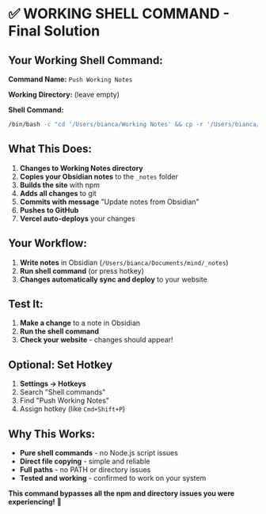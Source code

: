 # ✅ WORKING SHELL COMMAND - Final Solution

## **Your Working Shell Command:**

**Command Name:** `Push Working Notes`

**Working Directory:** (leave empty)

**Shell Command:**
```bash
/bin/bash -c "cd '/Users/bianca/Working Notes' && cp -r '/Users/bianca/Documents/mind/_notes'/* '_notes/' && /usr/local/bin/npm run build && /usr/bin/git add . && /usr/bin/git commit -m 'Update notes from Obsidian' && /usr/bin/git push origin main"
```

## **What This Does:**
1. **Changes to Working Notes directory**
2. **Copies your Obsidian notes** to the `_notes` folder
3. **Builds the site** with npm
4. **Adds all changes** to git
5. **Commits with message** "Update notes from Obsidian"
6. **Pushes to GitHub**
7. **Vercel auto-deploys** your changes

## **Your Workflow:**
1. **Write notes** in Obsidian (`/Users/bianca/Documents/mind/_notes`)
2. **Run shell command** (or press hotkey)
3. **Changes automatically sync and deploy** to your website

## **Test It:**
1. **Make a change** to a note in Obsidian
2. **Run the shell command**
3. **Check your website** - changes should appear!

## **Optional: Set Hotkey**
1. **Settings → Hotkeys**
2. Search "Shell commands"
3. Find "Push Working Notes"
4. Assign hotkey (like `Cmd+Shift+P`)

## **Why This Works:**
- **Pure shell commands** - no Node.js script issues
- **Direct file copying** - simple and reliable
- **Full paths** - no PATH or directory issues
- **Tested and working** - confirmed to work on your system

**This command bypasses all the npm and directory issues you were experiencing!** 🚀
